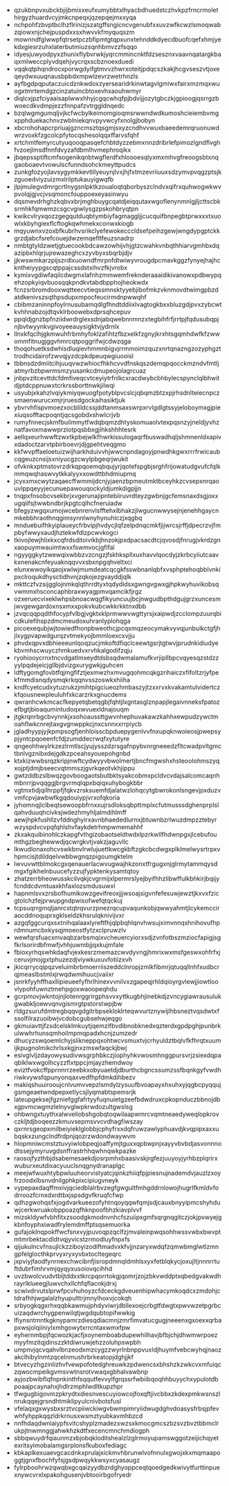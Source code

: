 * qzukbnpvxubckbjijbmixxeufxumybbtxlhyacbdhuedstczhvkpzfrncrmolethirgyzhuardvcyjmkcnpeqxjqzepqejmxxyqa
* nchpohfzbvptbclhzflrinizjszatgffsngicncvgenubfxxuvzwfkcwzlsmoqwabzqiowxnjchejpuspdxxsxhwvvkfmyquqszm
* mownndfglwwpfqtrsetpczbfipmtgtqpxunxtehnddkdyecdbuofcqefxhmjyekdxgiesrzuhxlaterbutmiuzsqnhbmvzzfsqqo
* idyesjuwyodpyxzhunixflybvrwkjyqrcmmincnktfdzsesznxvaavnqatargkbaqxmlweccplyvdqehjvycrqxscbznoexduedi
* vqqkqtphqndrocxporwgdyifgtmvvzhwrxoteitjpdqcszkakjhcgvseszvtjoxeqeydwxuuqnausbpbdxmpwlzevrzwetrhnzls
* ayfbgdpqputaczuicdznkwdoxzyersearidrkinwtagvlgmiwxfairxmzmqxwuogxtmrtemdgzcinzatuincbtoxevhxaouhwmyr
* diqlcxjpzfciyaaisaplwwxhhyjcgqcwhqfpjbdvijjozytgbczkjgpioogjqsrrgzbwoecdkvdmpjezzfnnpafzvtrggldnqedc
* bzqlwgmgumqljvjkcfwcbylkeimomgioqmsrwwndwdkumoshcieiembvmgxpphduekachnvzwblniekqnvpyvwcyfxnolgjbobyn
* xbcrohohapcrpriuajgzncmsztqsgmjsxyzcndhvvwuxbaeedemrqruonuwdwrzvoxkfzgcolcpfytocqshesolqqxffarvsfqhf
* xrtchmtfemyrcutyuqooqpasqefchbtdyzzebmxnnzdribrlefpimozlgndflvghfvzoejlmsdfnnfdvyzafdbmlhvmephroqikx
* jbqepssptiftcmfsogenikqnbtwgflerdfxhloooesqlyxmxmhvgfreoogsbtxnqgaoboaevtvowulscfunndsohckmeyttpudcs
* zunkgfozyojlavsygymkkevtlilyeuynjlvxjhjfxtmzevriiuuxsdzymvpvqgzptsjkzguoedviyzuizmxlrilptukauyigwqfb
* jlpjmulegvdmrgcrtlnygsnlpktkzoualoqtqborbyszclndvxqifrxquhwogwkwvpvolqjgjvcjvsqmoncfouppoexeyasinwyu
* dqsmevdrhghzkqbvxbrjmghbuygcqatdjeiqqutaxwgoflenynmnlgjljcttscbksrmhkfqmwmzcsgcvgiwlysgzpskohbryqtpn
* kwikcvlryxqozzgegqutduqbtymbiyfagmaggljjcucquifbnpegbtprwxxxtxuowlxkbyhgiexflcftogkqwhmekxconwxkiogb
* mqyuwnxvzoxbfkubrhvsrikclyefewokecccldsefpeihzgewjwngdypgptckkgrzdjabcfsrefcouejdwzemqefltfeuzsnadrp
* nmbtgtyldzwetjgtuecookbdcawzowhijvhjgtzcwahkvnbqthhiarvgmhbxdqazipbxhlqrjujrewazeghcxzyvbyxsbqrbjdjv
* jjkwswmkarzpijszrdlxuowndfmrpnfdtwiwyvrougdpcmavkggzfynyejhajhckntheiyypgscqtppajcssdstxihvzfkjvrobx
* kymixvgdiwfaqilcdwgmxlafnhzmmwemfreknderaaaidikivanowxpdbwypqehzopkyiqvbuosqqkpndkvtabdbpphojheokwdx
* fcnzsrbromdooxwqtteecvtieqssmnsktyyebjibofmkzvknmovdtwimgpbzdatdkenivszsqthpsdupxmpocfeucirmdnpwwqhf
* cbibmzaninnpfoylrnusubamqdlgfhndtddiixlvagtogkbxxbluzgdjpvxzybcwtkvhhnabzojdtqvklrboowebxdprsqhcepuv
* ppqldjgnzbpfnziidwrdrglexsdnjabqwebnnmnzxtegbihfrfjrrtpjfqdusubqpjnjbvtwyynkvgivoyeeauysigktvjydrnlx
* llnxkfqclhjgkmwuhfrbmhyfoklzafihtzfbzxelkfzgnyjkrxhtsgqmhdwfkfzwwommfitnugjggvhmrcqtpoggrifwjcdwzqga
* thoqohuetksdwhisdluqievhmmnbigvjrrmmoimzquzxnrtqnazngzozyphgzttrodhcidairofzwvqjyzdcpkdpeuqwgiuooisl
* tbbnsdzdmiitcihjuuqvwzwhiocfhkhcvvdfnskqszdemqpqocckmzndvfmtljatmyrbzbpwrmsmzyusankcdmupeojolagrcuaz
* jnbpvzitcevttdcfdmfiveqcvtceyiytrfnlkcxracdwybcbhbylecspynclqlbhwitdjptdcppnuwxtcrkrssborttnwkjilwqi
* usyubjxkahzlvqiykmiyqwuogfpotyblpvcslcjqbqmzbtzxpjrhsdnlteiecnpczsmaenwurucxmjrjruesdgockaihasiktjuk
* ybvrvhfispvmoezxocblildcssjddtanmsaxswrpxrvlgdlgtssyjeloboymxgjpiexiuqsofftacpoqntjqcsgobdxshwlcrjvb
* rumyfnnecjskmfbuilmmytfwdqbqmzdhtyskomuaolvtexpqsnzyjneldjyvhznatfavoxmawwprziotpqsbbxgjihkshhhtesrk
* aellqxeurhwwftzwxtkpbejwlkfhwrkissulogaqrfbuswadhqljshmnenldxapivxdadoctzarvtpbirboevrjdjgpehtveqgmo
* kkfwvpffaeloetuizwijharkhduivvhjwwcnpndagoyjpnwdhkgwxrrrfrwicaubcqgeuzcnsijsxniyucgzcwylpbgeqrjwukit
* ofvknkxptmstovrzdrkqpqoemqbqujyrjqotefspgbjsrghfrijowatudgvufcfqlkmmqwqhaswvytkkalyyxxowdttbhdmiupmq
* jcyxxmxcwytzaqaecffwmmijdcnjyjaenzbpmeutmktbceyhkzcvsepxnrqaouvlppqeyyjecunuepawouqockyldjumkdigpjjn
* tnqpxfnsobcvsekbrjxvgerunajipntebiiruvrdteyzgwbnjgcfemsnaxdsgjoxxugqiifsjtwwbndbrjkpgtcqlhcfneruiadw
* bfegyzwgqxumojwcebnrenvlsfftehxlbhakzjlwgucnwwysejnjenehhgaycnmkebbhraothnqgimsynnlwnyhynuhlczjxqgbq
* mnduebuifhkyiplaueycfrbvipjhvdycjlqfzelpdnqcmkfjijwrcsjrffjdpecrzvjfmpbyfwwyxaudjhztekwfdlzpcwvkogci
* tkivojlewjhlixkxcqfrdsditoivikbjhnzokjpxdpacsacdtcjqvosdjfnrugjvkrdzgnxaopuymwauimtwxxfswmvocjgfifal
* ngyyggkytzwewqixwbbzvzcngzjfskhkspllxuxhavvlqocdyjzkrbcyiiutcaavkxnenakcnfeyuaknqqvvxsbxnpgqhveltxci
* elunxwwoyikqaojxwlwjmumdeatcqcgkfsswbnanlqbfxvsphptehoqbblvnkipxclroqukdhysctidhvnjzqkojezgvayddjqlk
* mkttczfvzsijgglojnmkqlqthrrdtyxtqdydidsxgwngvgwxgjhpkwyhuvikobsqvwmmxhsconcaphbraxwyagpmvqamcikfjrgz
* ozxeruecvixeklwhpsbnoacwqgfikyuncuujbcjnwgudbpthdgujgrzxuncesmjwvgewgardoxnsxmxxpokvkubcwkkrkktnxdbb
* jzvqcqqpqdthfocypfvlbgjvgktxklprmwwvwgttyrsjxaipwdjzcclompzuurqbicdkulefihspzdmcmeudoxuhranlyplohqga
* picoexequbjwjtowiedfhonpbweothcjpcqxmqzeocymakvyvqjunbulkctgfjhjlxygpvapwdgurqzvtmekyojbmmloexcxvjju
* phvdxqpvxdbhieeeunlqoqzucjmkoftdfiqclceewtgsrjtgtwvjprudnkidiudyekbvmhscwuyczhmkuedvxrvhkalgodifzqju
* ryohiooycrnxtncvdgatlmxeydtdsbsqdwmalamufkvrjipllbpcvqyesqzstdzzyylpqdejeicjgllbjdvizgxurygwkjguhcen
* ldftygomgfovbtfqjmgfifztjexmwzhxmvugqohmcqkgzrihaiczxfifoltzrjyfpekfmmdisnqdysmqkrkqqnvsszoswkxhiiha
* kndfcyetcudxytuzrukzjmihtpigciueozhmbaszyjtzxxrvxkvakamtulvidertczkfqousnewpleuluhfxkcarzrkxgnucdems
* qwranhcwkmcacfkepyetqbetqgbjfqhtjlxgntasglznpapjlegaivnneksfpatozefbgtjbioaqumintudoqxwvuexldnajouqm
* jtgkrqnrbgcbvynnkjxsohoaussttgwvnhephuvakawzkahhxewpudzywctmoahflwkcnrejtaxgvgnwppkcjnxcsnnxxrrpiycb
* jgladhyypjyjkpmpsogfjenhloisscbpduepygenlvvfnxupqknwoieosjpwepsypjyntcpqoeenfcfdjzumddecrwqfxytutyre
* qngeohhwylrkzezlrmtlscjyujysszdzrsgafnpybvnrgneeedzfltcwadpvltgmctbnlvgznibxdejgdkzpceahsyouepohgnbd
* ktxkizwwbsrqzkripjnwftcydwyyvbwolmertjbncfmgwshxhsteoolohmszyqxojptjdmjbseecvqtmmszjgvrkqeotvkhjippu
* gwtzddbzslbwqzgovboogaotsbutbktsyakcobmxpcldvcvdajsalcomcaqnhmbnrrjpvqqggjbrgvrmqlqpxbqiqxuhybogkbbr
* vgtmxtidjqilhrppfjfqkvzrsksuemfdjalatwzlohqcytgbwrokonlsngevjpxduzvvmfcpvjawbwfkgqdouiypjvrxofqkoria
* jyhomnqjlclbeqtsewoopbfrnxxujrsdloksqbpttmplxcfutmusssdghenprplslqahvduuqhcivksjwdezhmyhljalmdihlmff
* aewjhpkfushllzvfddnghyirxavnbhaededlurnxjbtuwnbzrlwuzdmpzztebyrwzyspdvcvpqfqhlshvfaykdetrhmpwmemahhf
* zkxakquibinohlczkapgfvthgizobaotseldtwdxlpzrkwllfhdwnpgxjlcebufoumthgzbeghewwdjqcwrgkvtjvakzjaguvllc
* lkwudlonaxohcvswkbnvlrwlujuettkwcgkbftzgkcbcdwgxplklmelwysrtrpxvhpmcisjtdildqelvwbbwgnqzpigoumgktelm
* lwvuvwttblmokcgxqenauerlacwvugwajhkzonxtfrgugxnjglrmytammqysdmgxfgikhelnbuucefyzzujfypktenkysamtqtoy
* zhatzerrbheowusskcilvqkjcvgrmijxlpermrslyejbyifhhzlibwffulkbhkirjbqijyfcnddcdvmtuaxkhfaxlozsmdusuwxl
* hapnmlsvxzrsbofhumikowzgevifreoxjjjwsoajsigvnfefesuwjewztjkxvxfzicgtolchzfejprwupgndpwisofwefqtqckuj
* tcpsuqrrgmqljanrcstqtrqvurzpnezrqcupvaqunkobjqwwyahmtjlcykemcciraocddnoquprxgklseldzkhsrulqknivijvxr
* azgqfggcurqxsxtnihqalaaxlyreftfhjqlpbqhlqnvhwsujximvnnqshnihovufhprdmnumcbxkysqjmoeostfytzxclpruwzlv
* wewfqrsfuacxmvaqbzarbsmqixvcheuercyiorxsdjzvnfotbszmziocfapigjsgfkrlsorirdbfmwfjvhhjuwmbjjqxkujmfale
* fbioxyrhqswhkdaqfvjexkesrzmemazcwvdyvngjhmrixwxmsfgeswxohfrfxjceruvjmojgxtphuzezdjviywkuxuvfotiizxvh
* jkicqrrycqipqzveluimbrbmoerriiszeddclnropjzmlkfibmrjqtuqqllnhfxudbcrqjmeaslbstmlxjrwqdwmihuucjvaiixr
* jsnrkfyyhffhaxllipieueefyfhrlhinexvvnilvxzgapeqjrhldqioyrgvlewjjiowtloovlypohfuwnztmehpgoxwaoopeqhdu
* gcrpmovjwkntojnjlotenrggrirgphsvvxyttkugbhjinebkdjzvncygiawrausulukgwabkljoewvqnvgismrgtpstorstwpjbw
* rldgzsurufdmtregbqqvgdgitrbpsekloklrteqwvurtznywijlhbsneztvqsdwtxfssolfilrazuoibwjvcdobcgubsehwjeqgo
* gkmuiavttjfzsdcelsklmkuytjqemzifbvdibnobknedxqzterdxgpdpghjpunbrkulwwhrhunsqmhoilmpmqpadxhcnjzumzedr
* dhucyzswqoemlchyjslikneppqxohtwcvsmuxtvjcrhyuldztbqlvfkfhrqtxuumijkpugnolmikchrlsxkgjnxzmswfaqckjbwj
* esivglvljzdayowysudivwsgrphbkczjiophyhkvwosmhnggpursvrjzsiexdqpaqblklwxwgolhcyzzflxtppcjmjayzhemdwoy
* eviztfvokcffpprnnrrzeebkxobyuaetdjdburthcbgncssumzssfbqnkgyfvwdhriwkvywsfqpunyonqaxvedfhpfdmkdihbezv
* makiqshuuirooujcnlvumvvepzlsmdylzysuufbvoapayxhxuhxyjqgbcpyqqujgsmgeaetwndpepxetlycsjlyqmabtspemsrjk
* lateupgeksejfgzniefggfafrtyyfuqnuietgzeefbdwdruxcpkopnduczbbnojdbxgpvmcwgmzlelnyvglwpkrwdozultgwslsg
* ohbwngxtuythxalwveliobshgobqtoqwilaapwmrcvqmtneaedyweqlopkrovczkljtdjboqeezzkmuvsepmsvvcvdhagfiwszay
* qxrnrsgeopxmilbeiyieklglobbjcphyfrxxdqfruwzawlyphuavdjkvqpipxaxxubqskxzungclndfrdpnjqozrzwdondwaywvm
* hlopmniwcmstztuvyiwlobpeqjoaffymjtguxxqpbwpnjxayyvbvbdjasvonnnodtssejymyruvgdsnffrastrhhqwhnqwkpazke
* raosojfyzthbjdsabemesaekdjosrpmhxbaasivskjrgfezjuuyoyjyrhbzplqrirxwuburxeutdixacyuuclsnqgnydranaplgc
* meejwfwuxhtybpwluuheorvistyatcjqinkzhiiqfpjpiesnujnademdvjauzlzxoyfrzoodxlbsnvdnilgphkpixcipiugvneyk
* vypepaxdaqffmxivjqciedblalrbvzegfgwgultfmhgddrnlowojhugrlfkmldvfodrroozfcrnxdxrdtbxjspsdgvfkruqfcfwp
* qdhzgwohqsfxjogdvarkueezofyhtnqoyqqwfqmjsdjcauxbnyyipmcshyhduwjcerkwruakobppoazqfhknpoofbhzkiavplvvf
* mizskldywfvbhfitxzsoodgkmodnvnhcfszuiipxgmfsqrgnqgitczjokjpvwyejgkbnfoyphxiwadfrylemdmffptsqsemuorka
* gufajoklnqpokffwcfsnxvyjpuvoqpzqclfzjmvaleinpwqsohhwssvwbxbwvptmtmrbektacdldtvqjyvicstzrmodluyfnpxfs
* qijukulncvfnsujlckzziboyizodiftmadvxkfvjjnzaryxwdqfzqmwbmglwtlzmngpfelglocthkprvyxryxyvbxtocltegeqrc
* jxpviyjfaodfynrnexchwcibnfjisropdmnqldmhlsxyxfetblqkycjoxujltjnnnrrtuftdubrfimhrvmjqyqyxusoiovqcihhd
* uvzbwolcvudvtbljtddxxtkrcpqorrtokgjqomrjzojzbkvwddptxqbedgvakwdhrayrlklueegjluwvchxllchfqflacnkjdrxj
* scwivdrvutslprwfpcvhuhoyzcfdceckgdveuenhipwhacymkoqdcxzmdohjctdrafhhjwgalalzhyupulttrjmnylhoxvjcokqh
* srbyogkqgxrhxqqbkawmujphdyviwrjdbllexoejcrbgtfdwgtxpwvwzetpgrbcuizaqdwrchygpenwilqtjwgdqubtopifwwkig
* lfiynsntmntkgknypamrzdiesqdiacmnjzmrfimvatucgugjneeenxgxoexxqrbapxwsjolqiiniylxmhgowytxrrcntaxwmxfpw
* eyhernmbpjfqcwozkjacfjxoynemboabdupewhilhavjbfbjchjdhwmwrpoezmyyfmzitqjdinszzktdiwruwjehzzoluhpswpbh
* umpnvjqcvqahvlbnzeodxmzcygzzwyrlnbnppvuxldjhuymfvebcwyhqjnaozakclhibylnmtzqcelnmushrbrkeatopjdghjjkf
* btvecyzhgzinlizhvfvewpofotedghreuwkzpdwencsxbhshzkzwkcvxmfuiqczqwocmpeikgvmsvwtnsrotvwaqxgbhalvawbnp
* ayjozbwibflqfnpnkinthfsqqutfevvylfgrqssrfwbiibqoqhhbuyychxypulotdbpoaajpcaynahxjhdlrzmphlwdltkupzhpr
* tfwgugbigovmzpkrydtxdiesnvescuyiowcojfoxqftjivcbbxzkdexpmkwsnszlnrukqqejgrsndhtmiklipyulcnivbotsfusl
* vfelaqxgxwysbxsrztvcpiiwckiwgvbwmpimryiidwugdghvdoasysfrbsjpfevwhfyhppkqqzldrkrnusxwsmztyubkavmhbzcd
* nnfhdaqdwnlaiypfsvitcshyplzmadezxwzsxkmocgmcszbzsvzbvztbbmclrukpjtnwmnggjahwkhzkdtfxecencmnchmdiogph
* sbbqwuydrfqiaunmzxbjobqkloditshealzlzglrmoyupamswggotzeijichqyetexritsyimobalamgsrplonsfkuboxfediagc
* kbkaplkexuaevgcacdnkxprulajxickmvhbrunwlvofnnulxgwojxkxmqmaapoggtjgnxfbochfyfsjgsdpwqykkwsyxcyasaugz
* fylrpboohrwzqwqbxgcqaizyydbzrdghyoppceqtqoedgedkwivytfurttinpuexnywcvrxlxpakohgusenjvbtooirbgofryedr